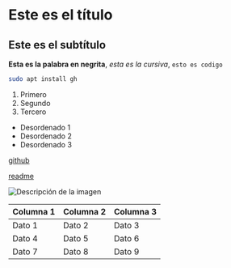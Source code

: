 # Este es el título
## Este es el subtítulo

**Esta es la palabra en negrita**, *esta es la cursiva*, `esto es codigo`

```bash
sudo apt install gh
```

1. Primero
2. Segundo
3. Tercero

- Desordenado 1
- Desordenado 2 
- Desordenado 3

[github](https://github.com/ibavilgim/prueba2_iban.git)

[readme](./README.md)




![Descripción de la imagen](https://cdn-icons-png.flaticon.com/512/25/25231.png)

| Columna 1 | Columna 2 | Columna 3 |
| --------- | --------- | --------- |
| Dato 1    | Dato 2    | Dato 3    |
| Dato 4    | Dato 5    | Dato 6    |
| Dato 7    | Dato 8    | Dato 9    |




